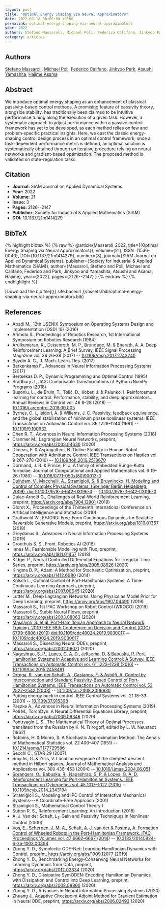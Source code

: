 ```yaml
---
layout: post
title: "Optimal Energy Shaping via Neural Approximators"
date: 2022-08-18 00:00:00 +0100
permalink: optimal-energy-shaping-via-neural-approximators
year: 2022
authors: Stefano Massaroli, Michael Poli, Federico Califano, Jinkyoo Park, Atsushi Yamashita, Hajime Asama
category: articles
---
```

 
## Authors
[Stefano Massaroli](authors/stefano-massaroli), [Michael Poli](authors/michael-poli), [Federico Califano](authors/federico-califano), [Jinkyoo Park](authors/jinkyoo-park), [Atsushi Yamashita](authors/atsushi-yamashita), [Hajime Asama](authors/hajime-asama)
 
## Abstract
We introduce optimal energy shaping as an enhancement of classical passivity-based control methods. A promising feature of passivity theory, alongside stability, has traditionally been claimed to be intuitive performance tuning along the execution of a given task. However, a systematic approach to adjust performance within a passive control framework has yet to be developed, as each method relies on few and problem-specific practical insights. Here, we cast the classic energy-shaping control design process in an optimal control framework; once a task-dependent performance metric is defined, an optimal solution is systematically obtained through an iterative procedure relying on neural networks and gradient-based optimization. The proposed method is validated on state-regulation tasks.
 
## Citation
- **Journal:** SIAM Journal on Applied Dynamical Systems
- **Year:** 2022
- **Volume:** 21
- **Issue:** 3
- **Pages:** 2126--2147
- **Publisher:** Society for Industrial & Applied Mathematics (SIAM)
- **DOI:** [10.1137/21m1414279](https://doi.org/10.1137/21m1414279)
 
## BibTeX
{% highlight bibtex %}
{% raw %}
@article{Massaroli_2022,
  title={{Optimal Energy Shaping via Neural Approximators}},
  volume={21},
  ISSN={1536-0040},
  DOI={10.1137/21m1414279},
  number={3},
  journal={SIAM Journal on Applied Dynamical Systems},
  publisher={Society for Industrial & Applied Mathematics (SIAM)},
  author={Massaroli, Stefano and Poli, Michael and Califano, Federico and Park, Jinkyoo and Yamashita, Atsushi and Asama, Hajime},
  year={2022},
  pages={2126--2147}
}
{% endraw %}
{% endhighlight %}
 
[Download the bib file]({{ site.baseurl }}/assets/bib/optimal-energy-shaping-via-neural-approximators.bib)
 
## References
- Abadi M., 12th USENIX Symposium on Operating Systems Design and Implementation (OSDI 16) (2016)
- Arimoto S., Proceedings of Robotics Research, 1st International Symposium on Robotics Research (1984)
- Arulkumaran, K., Deisenroth, M. P., Brundage, M. & Bharath, A. A. Deep Reinforcement Learning: A Brief Survey. IEEE Signal Processing Magazine vol. 34 26–38 (2017) -- [10.1109/msp.2017.2743240](https://doi.org/10.1109/msp.2017.2743240)
- Baydin A. G., J. Mach. Learn. Res. (2017)
- Berkenkamp F., Advances in Neural Information Processing Systems (2017)
- Bertsekas D. P., Dynamic Programming and Optimal Control (1995)
- Bradbury J., JAX: Composable Transformations of Python+NumPy Programs (2018)
- Buşoniu, L., de Bruin, T., Tolić, D., Kober, J. & Palunko, I. Reinforcement learning for control: Performance, stability, and deep approximators. Annual Reviews in Control vol. 46 8–28 (2018) -- [10.1016/j.arcontrol.2018.09.005](https://doi.org/10.1016/j.arcontrol.2018.09.005)
- Byrnes, C. I., Isidori, A. & Willems, J. C. Passivity, feedback equivalence, and the global stabilization of minimum phase nonlinear systems. IEEE Transactions on Automatic Control vol. 36 1228–1240 (1991) -- [10.1109/9.100932](https://doi.org/10.1109/9.100932)
- Chen R. T., Advances in Neural Information Processing Systems (2018)
- Cranmer M., Lagrangian Neural Networks, preprint, https://arxiv.org/abs/2003.04630 (2020)
- Dimeas, F. & Aspragathos, N. Online Stability in Human-Robot Cooperation with Admittance Control. IEEE Transactions on Haptics vol. 9 267–278 (2016) -- [10.1109/toh.2016.2518670](https://doi.org/10.1109/toh.2016.2518670)
- Dormand, J. R. & Prince, P. J. A family of embedded Runge-Kutta formulae. Journal of Computational and Applied Mathematics vol. 6 19–26 (1980) -- [10.1016/0771-050x(80)90013-3](https://doi.org/10.1016/0771-050x(80)90013-3)
- [Duindam, V., Macchelli, A., Stramigioli, S. & Bruyninckx, H. Modeling and Control of Complex Physical Systems. (Springer Berlin Heidelberg, 2009). doi:10.1007/978-3-642-03196-0](modeling-and-control-of-complex-physical-systems) -- [10.1007/978-3-642-03196-0](https://doi.org/10.1007/978-3-642-03196-0)
- Dulac-Arnold G., Challenges of Real-World Reinforcement Learning, preprint, https://arxiv.org/abs/1904.12901 (2019)
- Glorot X., Proceedings of the Thirteenth International Conference on Artificial Intelligence and Statistics (2010)
- Grathwohl W., FFJORD: Free-Form Continuous Dynamics for Scalable Reversible Generative Models, preprint, https://arxiv.org/abs/1810.01367 (2018)
- Greydanus S., Advances in Neural Information Processing Systems (2019)
- Groothuis S. S., Front. Robotics AI (2018)
- Innes M., Fashionable Modelling with Flux, preprint, https://arxiv.org/abs/1811.01457 (2018)
- Kidger P., Neural Controlled Differential Equations for Irregular Time Series, preprint, https://arxiv.org/abs/2005.08926 (2020)
- Kingma D. P., Adam: A Method for Stochastic Optimization, preprint, https://arxiv.org/abs/1412.6980 (2014)
- Kölsch L., Optimal Control of Port-Hamiltonian Systems: A Time-Continuous Learning Approach, preprint, https://arxiv.org/abs/2007.08645 (2020)
- Lutter M., Deep Lagrangian Networks: Using Physics as Model Prior for Deep Learning, preprint, https://arxiv.org/abs/1907.04490 (2019)
- Massaroli S., 1st IFAC Workshop on Robot Control (WROCO) (2019)
- Massaroli S., Stable Neural Flows, preprint, https://arxiv.org/abs/2003.08063 (2020)
- [Massaroli, S. et al. Port–Hamiltonian Approach to Neural Network Training. 2019 IEEE 58th Conference on Decision and Control (CDC) 6799–6806 (2019) doi:10.1109/cdc40024.2019.9030017](port-hamiltonian-approach-to-neural-network-training) -- [10.1109/cdc40024.2019.9030017](https://doi.org/10.1109/cdc40024.2019.9030017)
- Massaroli S., Dissecting Neural ODEs, preprint, https://arxiv.org/abs/2002.08071 (2020)
- [Nageshrao, S. P., Lopes, G. A. D., Jeltsema, D. & Babuska, R. Port-Hamiltonian Systems in Adaptive and Learning Control: A Survey. IEEE Transactions on Automatic Control vol. 61 1223–1238 (2016)](port-hamiltonian-systems-in-adaptive-and-learning-control-a-survey) -- [10.1109/tac.2015.2458491](https://doi.org/10.1109/tac.2015.2458491)
- [Ortega, R., van der Schaft, A., Castanos, F. & Astolfi, A. Control by Interconnection and Standard Passivity-Based Control of Port-Hamiltonian Systems. IEEE Transactions on Automatic Control vol. 53 2527–2542 (2008)](control-by-interconnection-and-standard-passivity-based-control-of-port-hamiltonian-systems) -- [10.1109/tac.2008.2006930](https://doi.org/10.1109/tac.2008.2006930)
- Putting energy back in control. IEEE Control Systems vol. 21 18–33 (2001) -- [10.1109/37.915398](https://doi.org/10.1109/37.915398)
- Paszke A., Advances in Neural Information Processing Systems (2019)
- Poli M., TorchDyn: A Neural Differential Equations Library, preprint, https://arxiv.org/abs/2009.09346 (2020)
- Pontryagin L. S., The Mathematical Theory of Optimal Processes, translated from the Russian by K. N. Trirogoff, edited by L. W. Neustadt (1962)
- Robbins, H. & Monro, S. A Stochastic Approximation Method. The Annals of Mathematical Statistics vol. 22 400–407 (1951) -- [10.1214/aoms/1177729586](https://doi.org/10.1214/aoms/1177729586)
- Secchi C., STAR 29 (2007)
- Smyrlis, G. & Zisis, V. Local convergence of the steepest descent method in Hilbert spaces. Journal of Mathematical Analysis and Applications vol. 300 436–453 (2004) -- [10.1016/j.jmaa.2004.06.051](https://doi.org/10.1016/j.jmaa.2004.06.051)
- [Sprangers, O., Babuska, R., Nageshrao, S. P. & Lopes, G. A. D. Reinforcement Learning for Port-Hamiltonian Systems. IEEE Transactions on Cybernetics vol. 45 1017–1027 (2015)](reinforcement-learning-for-port-hamiltonian-systems) -- [10.1109/tcyb.2014.2343194](https://doi.org/10.1109/tcyb.2014.2343194)
- Stramigioli S., Modeling and IPC Control of Interactive Mechanical Systems---A Coordinate-Free Approach (2001)
- Stramigioli S., Mathematical Control Theory I
- Sutton R. S., Reinforcement Learning: An Introduction (2018)
- A. J. Van der Schaft, $L_{2}$-Gain and Passivity Techniques in Nonlinear Control (2000)
- [Vos, E., Scherpen, J. M. A., Schaft, A. J. van der & Postma, A. Formation Control of Wheeled Robots in the Port-Hamiltonian Framework. IFAC Proceedings Volumes vol. 47 6662–6667 (2014)](formation-control-of-wheeled-robots-in-the-port-hamiltonian-framework) -- [10.3182/20140824-6-za-1003.00394](https://doi.org/10.3182/20140824-6-za-1003.00394)
- Zhong Y. D., Symplectic ODE-Net: Learning Hamiltonian Dynamics with Control, preprint, https://arxiv.org/abs/1909.12077 (2019)
- Zhong Y. D., Benchmarking Energy-Conserving Neural Networks for Learning Dynamics from Data, preprint, https://arxiv.org/abs/2012.02334 (2020)
- Zhong Y. D., Dissipative SymODEN: Encoding Hamiltonian Dynamics with Dissipation and Control into Deep Learning, preprint, https://arxiv.org/abs/2002.08860 (2020)
- Zhong Y. D., Advances in Neural Information Processing Systems (2020)
- Zhuang J., Adaptive Checkpoint Adjoint Method for Gradient Estimation in Neural ODE, preprint, https://arxiv.org/abs/2006.02493 (2020)

